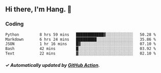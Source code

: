## Hi there, I'm Hang. 👋

### Coding

<!--START_SECTION:waka-->

```txt
Python         8 hrs 59 mins   ████████████▓░░░░░░░░░░░░   50.28 %
Markdown       6 hrs 24 mins   █████████░░░░░░░░░░░░░░░░   35.86 %
JSON           1 hr 16 mins    █▓░░░░░░░░░░░░░░░░░░░░░░░   07.10 %
Bash           42 mins         █░░░░░░░░░░░░░░░░░░░░░░░░   03.92 %
Text           22 mins         ▓░░░░░░░░░░░░░░░░░░░░░░░░   02.10 %
```

<!--END_SECTION:waka-->

##### ✓ Automatically updated by [GitHub Action](https://github.com/huhuhang/huhuhang/actions).
